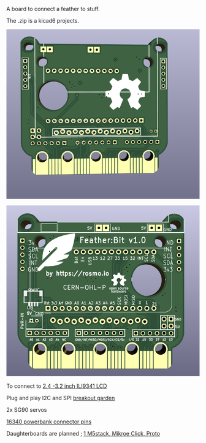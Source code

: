 A board to connect a feather to stuff.

The .zip is a kicad6 projects. 

![back](https://raw.githubusercontent.com/rosmo-robot/Feather-Bit/main/v1/face.png)

![front](https://raw.githubusercontent.com/rosmo-robot/Feather-Bit/main/v1/powerbank-featherbit.png)

To connect to [2.4 -3.2 inch ILI9341 LCD](http://www.lcdwiki.com/2.4inch_SPI_Module_ILI9341_SKU:MSP2402)

Plug and play I2C and SPI [breakout garden](https://shop.pimoroni.com/collections/breakout-garden)

2x SG90 servos

[16340 powerbank connector pins](https://www.aliexpress.com/item/32951637621)

Daughterboards are planned ; [1 M5stack, Mikroe Click, Proto](https://github.com/rosmo-robot/Feather-Bit/blob/main/v1/daughter_concept/Readme.md)

